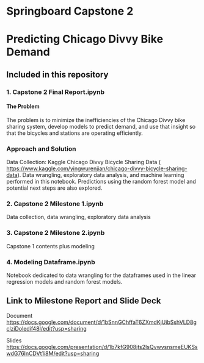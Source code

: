 # Springboard Capstone 2
# Predicting Chicago Divvy Bike Demand

## Included in this repository
### 1. Capstone 2 Final Report.ipynb
  #### The Problem
  The problem is to minimize the inefficiencies of the Chicago Divvy bike sharing system, develop models to predict demand,
  and use that insight so that the bicycles and stations are operating efficiently. 

  ### Approach and Solution
  Data Collection: Kaggle Chicago Divvy Bicycle Sharing Data (
  https://www.kaggle.com/yingwurenjian/chicago-divvy-bicycle-sharing-data). Data wrangling, exploratory data analysis, and
  machine learning performed in this notebook. Predictions using the random forest model and potential next steps are also 
  explored.
  
### 2. Capstone 2 Milestone 1.ipynb	
  Data collection, data wrangling, exploratory data analysis

### 3. Capstone 2 Milestone 2.ipynb
  Capstone 1 contents plus modeling

### 4. Modeling Dataframe.ipynb
  Notebook dedicated to data wrangling for the dataframes used in the linear regression models and random forest models.


## Link to Milestone Report and Slide Deck
Document
https://docs.google.com/document/d/1bSnnGChffaT6ZXmdKjUibSshVLD8gclziDoledif48I/edit?usp=sharing

Slides
https://docs.google.com/presentation/d/1b7kfG908jts2IsQvwvsnsmeEUKSswdG76InCDVt1i8M/edit?usp=sharing

